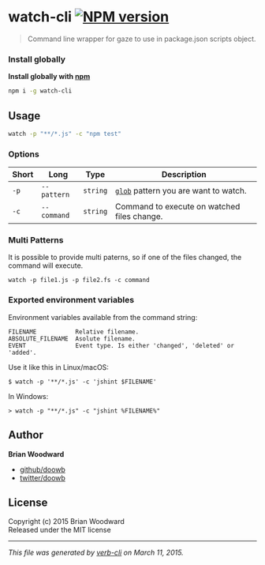 # watch-cli [![NPM version](https://badge.fury.io/js/watch-cli.svg)](http://badge.fury.io/js/watch-cli)

> Command line wrapper for gaze to use in package.json scripts object.

### Install globally

**Install globally with [npm](npmjs.org)**

```bash
npm i -g watch-cli
```

## Usage

```bash
watch -p "**/*.js" -c "npm test"
```

### Options

Short | Long | Type | Description
---|---|---|---
`-p` | `--pattern` | `string` | [`glob`](https://github.com/isaacs/node-glob) pattern you are want to watch.
`-c` | `--command` | `string` | Command to execute on watched files change.

### Multi Patterns

It is possible to provide multi paterns, so if one of the files changed, the command will execute.
```
watch -p file1.js -p file2.fs -c command
```

### Exported environment variables

Environment variables available from the command string:

```
FILENAME           Relative filename.
ABSOLUTE_FILENAME  Asolute filename.
EVENT              Event type. Is either 'changed', 'deleted' or 'added'.
```

Use it like this in Linux/macOS:

```
$ watch -p '**/*.js' -c 'jshint $FILENAME'
```

In Windows:

```
> watch -p "**/*.js" -c "jshint %FILENAME%"
```

## Author

**Brian Woodward**
 
+ [github/doowb](https://github.com/doowb)
+ [twitter/doowb](http://twitter.com/doowb) 

## License
Copyright (c) 2015 Brian Woodward  
Released under the MIT license

***

_This file was generated by [verb-cli](https://github.com/assemble/verb-cli) on March 11, 2015._
